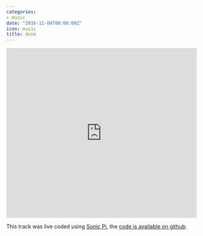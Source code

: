 ```yaml
---
categories:
- music
date: "2016-11-04T00:00:00Z"
icon: music
title: dune
---
```


<iframe width="100%" height="450" scrolling="no" frameborder="no" src="https://w.soundcloud.com/player/?url=https%3A//api.soundcloud.com/tracks/291400932&amp;auto_play=false&amp;hide_related=false&amp;show_comments=true&amp;show_user=true&amp;show_reposts=false&amp;visual=true"></iframe>

This track was live coded using [Sonic Pi](http://sonic-pi.net/), the [code is available
on github](https://github.com/aimxhaisse/sonic-pies/blob/master/songs/dune/dune.rb).
